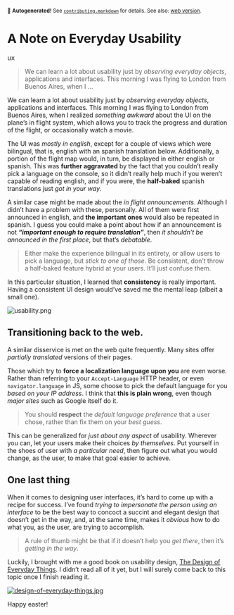 <sub>&#x1F6A8; <strong>Autogenerated!</strong> See <a href="https://github.com/ponyfoo/articles/tree/master/contributing.markdown"><code>contributing.markdown</code></a> for details. See also: <a href="https://ponyfoo.com/articles/a-note-on-everyday-usability">web version</a>.</sub>

<a href="https://ponyfoo.com/articles/a-note-on-everyday-usability"><div></div></a>

<h1>A Note on Everyday Usability</h1>

<p><kbd>ux</kbd></p>

<blockquote><p>We can learn a lot about usability just by <em>observing everyday objects</em>, applications and interfaces. This morning I was flying to London from Buenos Aires, when I &#x2026;</p></blockquote>

<div><p>We can learn a lot about usability just by <em>observing everyday objects</em>, applications and interfaces. This morning I was flying to London from Buenos Aires, when I realized <em>something awkward</em> about the UI on the plane&#x2019;s in flight system, which allows you to track the progress and duration of the flight, or occasionally watch a movie.</p></div>

<div></div>

<div><p>The UI was <em>mostly in english</em>, except for a couple of views which were bilingual, that is, english with an spanish translation below. Additionally, a portion of the flight map would, in turn, be displayed in either english or spanish. This was <strong>further aggravated</strong> by the fact that you couldn&#x2019;t really pick a language on the console, so it didn&#x2019;t really help much if you weren&#x2019;t capable of reading english, and if you were, the <strong>half-baked</strong> spanish translations just <em>got in your way</em>.</p></div>

<div><p>A similar case might be made about the <em>in flight announcements</em>. Although I didn&#x2019;t have a problem with these, personally. All of them were first announced in english, and <strong>the important ones</strong> would also be repeated in spanish. I guess you could make a point about how if an announcement is not <em><strong>&#x201C;important enough to require translation&#x201D;</strong></em>, then <em>it shouldn&#x2019;t be announced in the first place</em>, but that&#x2019;s <em>debatable</em>.</p> <blockquote> <p>Either make the experience bilingual in its entirety, or allow users to pick a language, but <em>stick to one of those</em>. Be consistent, don&#x2019;t throw a half-baked feature hybrid at your users. It&#x2019;ll just confuse them.</p> </blockquote> <p>In this particular situation, I learned that <strong>consistency</strong> is really important. Having a consistent UI design would&#x2019;ve saved me the mental leap (albeit a small one).</p> <p><img alt="usability.png" title="Don&apos;t. Pretty is nice, but usable is better" class="" src="https://i.imgur.com/e0sLaK7.png"></p> <h2 id="transitioning-back-to-the-web">Transitioning back to the web.</h2> <p>A similar disservice is met on the web quite frequently. Many sites offer <em>partially translated</em> versions of their pages.</p> <p>Those which try to <strong>force a localization language upon you</strong> are even worse. Rather than referring to your <code class="md-code md-code-inline">Accept-Language</code> HTTP header, or even <code class="md-code md-code-inline">navigator.language</code> in JS, some choose to pick the default language for you <em>based on your IP address</em>. I think that <strong>this is plain wrong</strong>, even though <em>major sites</em> such as Google itself do it.</p> <blockquote> <p>You should <strong>respect</strong> the <em>default language preference</em> that a user chose, rather than fix them on your <em>best guess</em>.</p> </blockquote> <p>This can be generalized for <em>just about any aspect</em> of usability. Wherever you can, let your users make their choices <em>by themselves</em>. Put yourself in the shoes of user with <em>a particular need</em>, then figure out what you would change, as the user, to make that goal easier to achieve.</p> <h2 id="one-last-thing">One last thing</h2> <p>When it comes to designing user interfaces, it&#x2019;s hard to come up with a recipe for success. I&#x2019;ve found <em>trying to impersonate the person using an interface</em> to be the best way to concoct a succint and elegant design that doesn&#x2019;t get in the way, and, at the same time, makes it <em>obvious</em> how to do what you, as the user, are trying to accomplish.</p> <blockquote> <p>A rule of thumb might be that if it doesn&#x2019;t help you <em>get there</em>, then it&#x2019;s <em>getting in the way</em>.</p> </blockquote> <p>Luckily, I brought with me a good book on usability design, <a href="http://www.amazon.com/dp/0465067107" target="_blank" aria-label="Look up The Design of Everyday Things on Amazon">The Design of Everyday Things</a>. I didn&#x2019;t read all of it yet, but I will surely come back to this topic once I finish reading it.</p> <p><a href="http://www.amazon.com/dp/0465067107" target="_blank" aria-label="Look up The Design of Everyday Things on Amazon"><img alt="design-of-everyday-things.jpg" class="" src="https://i.imgur.com/7kwknYH.jpg"></a></p> <p>Happy easter!</p></div>
